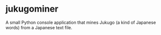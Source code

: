 # jukugominer
A small Python console application that mines Jukugo (a kind of Japanese words) from a Japanese text file.
